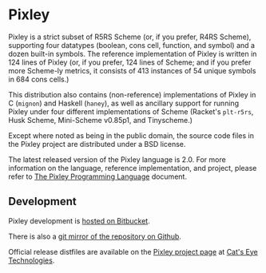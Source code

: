 Pixley
======

Pixley is a strict subset of R5RS Scheme (or, if you prefer, R4RS Scheme),
supporting four datatypes (boolean, cons cell, function, and symbol) and
a dozen built-in symbols.  The reference implementation of Pixley
is written in 124 lines of Pixley (or, if you prefer, 124 lines of Scheme;
and if you prefer more Scheme-ly metrics, it consists of 413 instances of
54 unique symbols in 684 cons cells.)

This distribution also contains (non-reference) implementations of Pixley
in C (`mignon`) and Haskell (`haney`), as well as ancillary support for
running Pixley under four different implementations of Scheme (Racket's
`plt-r5rs`, Husk Scheme, Mini-Scheme v0.85p1, and Tinyscheme.)

Except where noted as being in the public domain, the source code files
in the Pixley project are distributed under a BSD license.

The latest released version of the Pixley language is 2.0.  For more
information on the language, reference implementation, and project, please
refer to
[The Pixley Programming Language](https://github.com/catseye/Pixley/blob/master/doc/Pixley.markdown)
document.

Development
-----------

Pixley development is
[hosted on Bitbucket](https://bitbucket.org/catseye/pixley/).

There is also a
[git mirror of the repository on Github](https://github.com/catseye/Pixley).

Official release distfiles are available on the
[Pixley project page](http://catseye.tc/node/Pixley) at
[Cat's Eye Technologies](http://catseye.tc/).
